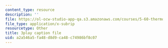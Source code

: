 ```yaml
---
content_type: resource
description: ''
file: https://ol-ocw-studio-app-qa.s3.amazonaws.com/courses/5-60-thermodynamics-kinetics-spring-2008/a2a546a5fa48d8d9ca48c74986bf8c07_Q7mrSQkSB9U.srt
file_type: application/x-subrip
resourcetype: Other
title: 3play caption file
uid: a2a546a5-fa48-d8d9-ca48-c74986bf8c07
---
```

